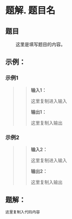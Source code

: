 # 题解. 题目名
## 题目
&emsp;&emsp; 这里是填写题目的内容。

## 示例：
### **示例1**
>> **输入1：**
>>
>> 这里复制进入输入
>>
>> **输出1：**
>>
>> 这里复制入输出

### **示例2**
>> **输入2：**
>>
>> 这里复制进入输入
>>
>> **输出2：**
>>
>> 这里复制入输出

## 题解：

```C
这里复制入代码内容
```
